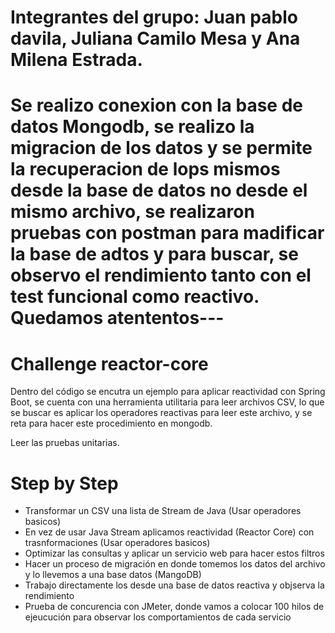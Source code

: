 
# Integrantes del grupo: Juan pablo davila, Juliana Camilo Mesa y Ana Milena Estrada.
# Se realizo conexion con la base de datos Mongodb, se realizo la migracion de los datos y se permite la recuperacion de lops mismos desde la base de datos no desde el mismo archivo, se realizaron pruebas con postman para madificar la base de adtos y para buscar, se observo el rendimiento tanto con el test funcional como reactivo. Quedamos atententos---


# Challenge reactor-core

Dentro del código se encutra un ejemplo para aplicar reactividad con Spring Boot, se cuenta con una herramienta utilitaria para leer archivos CSV, lo que se buscar es aplicar los operadores reactivas para leer este archivo, y se reta para hacer este procedimiento en mongodb.

Leer las pruebas unitarias.


# Step by Step

- Transformar un CSV una lista de Stream de Java (Usar operadores basicos)
- En vez de usar Java Stream aplicamos reactividad (Reactor Core) con trasnformaciones (Usar operadores basicos)
- Optimizar las consultas y aplicar un servicio web para hacer estos filtros
- Hacer un proceso de migración en donde tomemos los datos del archivo y lo llevemos a una base datos (MangoDB)
- Trabajo directamente los desde una base de datos reactiva y objserva la rendimiento
- Prueba de concurencia con JMeter, donde vamos a colocar 100 hilos de ejeucución para observar los comportamientos de cada servicio
